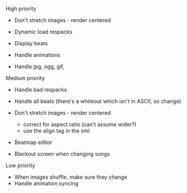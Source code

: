 High priority
- Don't stretch images - render centered
- Dynamic load respacks
- Display beats

- Handle animations
- Handle jpg, ogg, gif, 

Medium priority
- Handle bad respacks
- Handle all beats (there's a whiteout which isn't in ASCII, so change)
- Don't stretch images - render centered
	- correct for aspect ratio (can't assume wider?)
	- use the align tag in the xml
- Beatmap editor

- Blackout screen when changing songs


Low priority
- When images shuffle, make sure they change
- Handle animation syncing